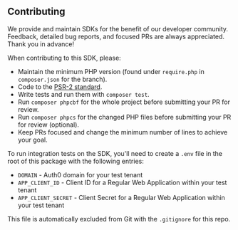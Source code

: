 ## Contributing

We provide and maintain SDKs for the benefit of our developer community. Feedback, detailed bug reports, and focused PRs are always appreciated. Thank you in advance!

When contributing to this SDK, please:

- Maintain the minimum PHP version (found under `require.php` in `composer.json` for the branch).
- Code to the [PSR-2 standard](https://github.com/php-fig/fig-standards/blob/master/accepted/PSR-2-coding-style-guide.md).
- Write tests and run them with `composer test`.
- Run `composer phpcbf` for the whole project before submitting your PR for review. 
- Run `composer phpcs` for the changed PHP files before submitting your PR for review (optional). 
- Keep PRs focused and change the minimum number of lines to achieve your goal.

To run integration tests on the SDK, you'll need to create a `.env` file in the root of this package with the following entries:

- `DOMAIN` - Auth0 domain for your test tenant
- `APP_CLIENT_ID` - Client ID for a Regular Web Application within your test tenant
- `APP_CLIENT_SECRET` - Client Secret for a Regular Web Application within your test tenant

This file is automatically excluded from Git with the `.gitignore` for this repo.
